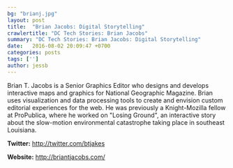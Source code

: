 ```yaml
---
bg: "brianj.jpg"
layout: post
title:  "Brian Jacobs: Digital Storytelling"
crawlertitle: "DC Tech Stories: Brian Jacobs"
summary: "DC Tech Stories: Brian Jacobs: Digital Storytelling"
date:   2016-08-02 20:09:47 +0700
categories: posts
tags: ['']
author: jessb
---
```

<div><script src="https://www.buzzsprout.com/108546/530890-brian-jacobs-digital-storytelling.js?player=small" type="text/javascript" charset="utf-8"></script></div>
<p class="no-margin">Brian T. Jacobs is a Senior Graphics Editor who designs and develops interactive maps and graphics for National Geographic Magazine. Brian uses visualization and data processing tools to create and envision custom editorial experiences for the web. He was previously a Knight-Mozilla fellow at ProPublica, where he worked on "Losing Ground", an interactive story about the slow-motion environmental catastrophe taking place in southeast Louisiana.</p>


<p><strong>Twitter:</strong> <a href="http://twitter.com/btjakes  ">http://twitter.com/btjakes </a></p> 
<p><strong>Website:</strong> <a href="http://briantjacobs.com/ ">http://briantjacobs.com/ </a></p>
